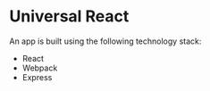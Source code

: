 # Universal React

An app is built using the following technology stack:

-   React
-   Webpack
-   Express
